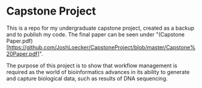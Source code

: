 # Capstone Project
This is a repo for my undergraduate capstone project, created as a backup and to publish my code. The final paper can be seen under "(Capstone Paper.pdf)[https://github.com/JoshLoecker/CapstoneProject/blob/master/Capstone%20Paper.pdf]".

The purpose of this project is to show that workflow management is required as the world of bioinformatics advances in its ability to generate and capture biological data, such as results of DNA sequencing. 
